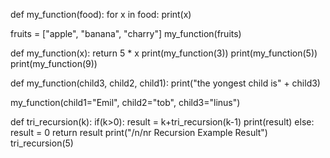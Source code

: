 def my_function(food):
    for x in food:
        print(x)

fruits = ["apple", "banana", "charry"]
my_function(fruits)


def my_function(x):
    return 5 * x
print(my_function(3))
print(my_function(5))
print(my_function(9))


def my_function(child3, child2, child1):
    print("the yongest child is" + child3)


my_function(child1="Emil", child2="tob", child3="linus")

def tri_recursion(k):
    if(k>0):
        result = k+tri_recursion(k-1)
        print(result)
    else:
        result = 0
    return result
print("/n/nr Recursion Example Result")
tri_recursion(5)
